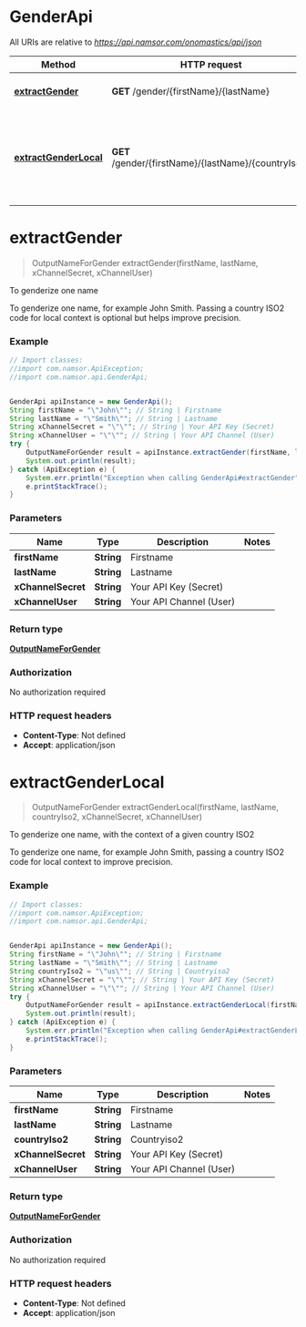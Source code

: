 # GenderApi

All URIs are relative to *https://api.namsor.com/onomastics/api/json*

Method | HTTP request | Description
------------- | ------------- | -------------
[**extractGender**](GenderApi.md#extractGender) | **GET** /gender/{firstName}/{lastName} | To genderize one name
[**extractGenderLocal**](GenderApi.md#extractGenderLocal) | **GET** /gender/{firstName}/{lastName}/{countryIso2} | To genderize one name, with the context of a given country ISO2


<a name="extractGender"></a>
# **extractGender**
> OutputNameForGender extractGender(firstName, lastName, xChannelSecret, xChannelUser)

To genderize one name

To genderize one name, for example John Smith. Passing a country ISO2 code for local context is optional but helps improve precision.

### Example
```java
// Import classes:
//import com.namsor.ApiException;
//import com.namsor.api.GenderApi;


GenderApi apiInstance = new GenderApi();
String firstName = "\"John\""; // String | Firstname
String lastName = "\"Smith\""; // String | Lastname
String xChannelSecret = "\"\""; // String | Your API Key (Secret)
String xChannelUser = "\"\""; // String | Your API Channel (User)
try {
    OutputNameForGender result = apiInstance.extractGender(firstName, lastName, xChannelSecret, xChannelUser);
    System.out.println(result);
} catch (ApiException e) {
    System.err.println("Exception when calling GenderApi#extractGender");
    e.printStackTrace();
}
```

### Parameters

Name | Type | Description  | Notes
------------- | ------------- | ------------- | -------------
 **firstName** | **String**| Firstname |
 **lastName** | **String**| Lastname |
 **xChannelSecret** | **String**| Your API Key (Secret) |
 **xChannelUser** | **String**| Your API Channel (User) |

### Return type

[**OutputNameForGender**](OutputNameForGender.md)

### Authorization

No authorization required

### HTTP request headers

 - **Content-Type**: Not defined
 - **Accept**: application/json

<a name="extractGenderLocal"></a>
# **extractGenderLocal**
> OutputNameForGender extractGenderLocal(firstName, lastName, countryIso2, xChannelSecret, xChannelUser)

To genderize one name, with the context of a given country ISO2

To genderize one name, for example John Smith, passing a country ISO2 code for local context to improve precision.

### Example
```java
// Import classes:
//import com.namsor.ApiException;
//import com.namsor.api.GenderApi;


GenderApi apiInstance = new GenderApi();
String firstName = "\"John\""; // String | Firstname
String lastName = "\"Smith\""; // String | Lastname
String countryIso2 = "\"us\""; // String | Countryiso2
String xChannelSecret = "\"\""; // String | Your API Key (Secret)
String xChannelUser = "\"\""; // String | Your API Channel (User)
try {
    OutputNameForGender result = apiInstance.extractGenderLocal(firstName, lastName, countryIso2, xChannelSecret, xChannelUser);
    System.out.println(result);
} catch (ApiException e) {
    System.err.println("Exception when calling GenderApi#extractGenderLocal");
    e.printStackTrace();
}
```

### Parameters

Name | Type | Description  | Notes
------------- | ------------- | ------------- | -------------
 **firstName** | **String**| Firstname |
 **lastName** | **String**| Lastname |
 **countryIso2** | **String**| Countryiso2 |
 **xChannelSecret** | **String**| Your API Key (Secret) |
 **xChannelUser** | **String**| Your API Channel (User) |

### Return type

[**OutputNameForGender**](OutputNameForGender.md)

### Authorization

No authorization required

### HTTP request headers

 - **Content-Type**: Not defined
 - **Accept**: application/json

